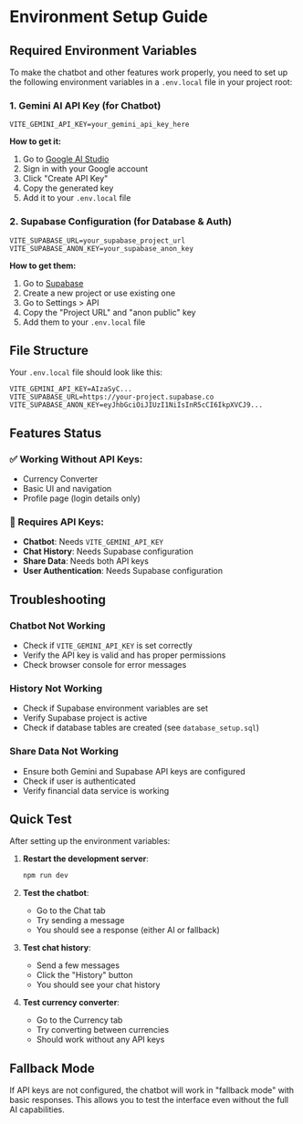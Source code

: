 # Environment Setup Guide

## Required Environment Variables

To make the chatbot and other features work properly, you need to set up the following environment variables in a `.env.local` file in your project root:

### 1. Gemini AI API Key (for Chatbot)
```
VITE_GEMINI_API_KEY=your_gemini_api_key_here
```

**How to get it:**
1. Go to [Google AI Studio](https://makersuite.google.com/app/apikey)
2. Sign in with your Google account
3. Click "Create API Key"
4. Copy the generated key
5. Add it to your `.env.local` file

### 2. Supabase Configuration (for Database & Auth)
```
VITE_SUPABASE_URL=your_supabase_project_url
VITE_SUPABASE_ANON_KEY=your_supabase_anon_key
```

**How to get them:**
1. Go to [Supabase](https://supabase.com)
2. Create a new project or use existing one
3. Go to Settings > API
4. Copy the "Project URL" and "anon public" key
5. Add them to your `.env.local` file

## File Structure
Your `.env.local` file should look like this:
```
VITE_GEMINI_API_KEY=AIzaSyC...
VITE_SUPABASE_URL=https://your-project.supabase.co
VITE_SUPABASE_ANON_KEY=eyJhbGciOiJIUzI1NiIsInR5cCI6IkpXVCJ9...
```

## Features Status

### ✅ Working Without API Keys:
- Currency Converter
- Basic UI and navigation
- Profile page (login details only)

### 🔧 Requires API Keys:
- **Chatbot**: Needs `VITE_GEMINI_API_KEY`
- **Chat History**: Needs Supabase configuration
- **Share Data**: Needs both API keys
- **User Authentication**: Needs Supabase configuration

## Troubleshooting

### Chatbot Not Working
- Check if `VITE_GEMINI_API_KEY` is set correctly
- Verify the API key is valid and has proper permissions
- Check browser console for error messages

### History Not Working
- Check if Supabase environment variables are set
- Verify Supabase project is active
- Check if database tables are created (see `database_setup.sql`)

### Share Data Not Working
- Ensure both Gemini and Supabase API keys are configured
- Check if user is authenticated
- Verify financial data service is working

## Quick Test

After setting up the environment variables:

1. **Restart the development server**:
   ```bash
   npm run dev
   ```

2. **Test the chatbot**:
   - Go to the Chat tab
   - Try sending a message
   - You should see a response (either AI or fallback)

3. **Test chat history**:
   - Send a few messages
   - Click the "History" button
   - You should see your chat history

4. **Test currency converter**:
   - Go to the Currency tab
   - Try converting between currencies
   - Should work without any API keys

## Fallback Mode

If API keys are not configured, the chatbot will work in "fallback mode" with basic responses. This allows you to test the interface even without the full AI capabilities.
